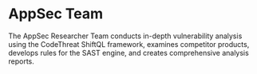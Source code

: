 # AppSec Team

The AppSec Researcher Team conducts in-depth vulnerability analysis using the CodeThreat ShiftQL framework, examines competitor products, develops rules for the SAST engine, and creates comprehensive analysis reports.
